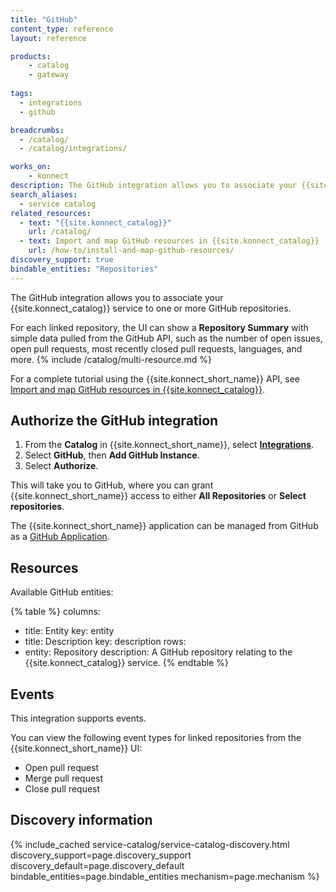```yaml
---
title: "GitHub"
content_type: reference
layout: reference

products:
    - catalog
    - gateway
    
tags:
  - integrations
  - github

breadcrumbs:
  - /catalog/
  - /catalog/integrations/

works_on:
    - konnect
description: The GitHub integration allows you to associate your {{site.konnect_catalog}} service to one or more GitHub repositories. 
search_aliases:
  - service catalog
related_resources:
  - text: "{{site.konnect_catalog}}"
    url: /catalog/
  - text: Import and map GitHub resources in {{site.konnect_catalog}}
    url: /how-to/install-and-map-github-resources/
discovery_support: true
bindable_entities: "Repositories"
---
```


The GitHub integration allows you to associate your {{site.konnect_catalog}} service to one or more GitHub repositories.

For each linked repository, the UI can show a **Repository Summary** with simple data pulled from the GitHub API, such as the number of open issues, open pull requests, most recently closed pull requests, languages, and more.
{% include /catalog/multi-resource.md %}

For a complete tutorial using the {{site.konnect_short_name}} API, see [Import and map GitHub resources in {{site.konnect_catalog}}](/how-to/install-and-map-github-resources/).

## Authorize the GitHub integration

1. From the **Catalog** in {{site.konnect_short_name}}, select **[Integrations](https://cloud.konghq.com/us/service-catalog/integrations)**. 
2. Select **GitHub**, then **Add GitHub Instance**.
3. Select **Authorize**. 

This will take you to GitHub, where you can grant {{site.konnect_short_name}} access to either **All Repositories** or **Select repositories**. 

The {{site.konnect_short_name}} application can be managed from GitHub as a [GitHub Application](https://docs.github.com/en/apps/using-github-apps/authorizing-github-apps).

## Resources

Available GitHub entities:

<!--vale off-->
{% table %}
columns:
  - title: Entity
    key: entity
  - title: Description
    key: description
rows:
  - entity: Repository
    description: A GitHub repository relating to the {{site.konnect_catalog}} service.
{% endtable %}
<!--vale on-->

## Events

This integration supports events.

You can view the following event types for linked repositories from the {{site.konnect_short_name}} UI:

* Open pull request
* Merge pull request
* Close pull request


## Discovery information

<!-- vale off-->

{% include_cached service-catalog/service-catalog-discovery.html 
   discovery_support=page.discovery_support
   discovery_default=page.discovery_default
   bindable_entities=page.bindable_entities
   mechanism=page.mechanism %}

<!-- vale on-->
